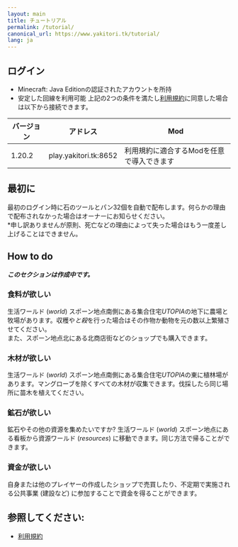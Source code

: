 ```yaml
---
layout: main
title: チュートリアル
permalink: /tutorial/
canonical_url: https://www.yakitori.tk/tutorial/
lang: ja
---
```


## ログイン
- Minecraft: Java Editionの認証されたアカウントを所持
- 安定した回線を利用可能
上記の2つの条件を満たし[利用規約](/terms)に同意した場合は以下から接続できます。  

| バージョン | アドレス | Mod |
| --- | --- | --- |
| 1.20.2 | play.yakitori.tk:8652 | 利用規約に適合するModを任意で導入できます |

## 最初に
最初のログイン時に石のツールとパン32個を自動で配布します。何らかの理由で配布されなかった場合はオーナーにお知らせください。  
*申し訳ありませんが原則、死亡などの理由によって失った場合はもう一度差し上げることはできません。

## How to do
***このセクションは作成中です。***

### 食料が欲しい
生活ワールド (*world*) スポーン地点南側にある集合住宅*UTOPIA*の地下に農場と牧場があります。収穫や*と殺*を行った場合はその作物か動物を元の数以上繁殖させてください。  
また、スポーン地点北にある北商店街などのショップでも購入できます。

### 木材が欲しい
生活ワールド (*world*) スポーン地点南側にある集合住宅*UTOPIA*の東に植林場があります。マングローブを除くすべての木材が収集できます。伐採したら同じ場所に苗木を植えてください。

### 鉱石が欲しい
鉱石やその他の資源を集めたいですか? 生活ワールド (*world*) スポーン地点にある看板から資源ワールド (*resources*) に移動できます。同じ方法で帰ることができます。

### 資金が欲しい
自身または他のプレイヤーの作成したショップで売買したり、不定期で実施される公共事業 (建設など) に参加することで資金を得ることができます。

## 参照してください:
- [利用規約](/terms)